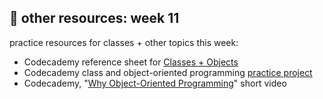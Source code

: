 ## 🤖 other resources: week 11

practice resources for classes + other topics this week:
- Codecademy reference sheet for [Classes + Objects](https://www.codecademy.com/learn/learn-c-plus-plus/modules/learn-cpp-classes-and-objects/cheatsheet)
- Codecademy class and object-oriented programming [practice project](https://www.codecademy.com/courses/learn-c-plus-plus/projects/cpp-dating-profile)
- Codecademy, "[Why Object-Oriented Programming](https://www.codecademy.com/courses/learn-c-plus-plus/articles/cpp-object-oriented-programming)" short video
